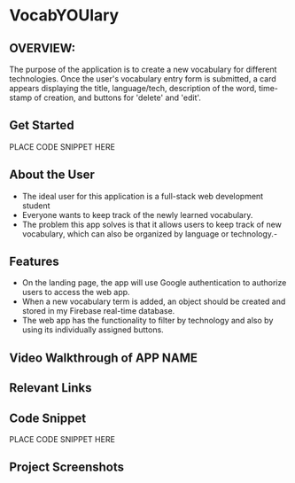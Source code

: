 # VocabYOUlary  
<!-- update the netlify badge above with your own badge that you can find at netlify under settings/general#status-badges -->
## OVERVIEW:
The purpose of the application is to create a new vocabulary for different technologies. Once the user's vocabulary entry form is submitted, a card appears displaying the title, language/tech, description of the word, time-stamp of creation, and buttons for 'delete' and 'edit'.


## Get Started <!-- OPTIONAL, but doesn't hurt -->
PLACE CODE SNIPPET HERE

## About the User <!-- This is a scaled down user persona -->
* The ideal user for this application is a full-stack web development student
* Everyone wants to keep track of the newly learned vocabulary.
* The problem this app solves is that it allows users to keep track of new vocabulary, which can also be organized by language or technology.-


## Features <!-- List your app features using bullets! Do NOT use a paragraph. No one will read that! -->
* On the landing page, the app will use Google authentication to authorize users to access the web app.
* When a new vocabulary term is added, an object should be created and stored in my Firebase real-time database.
* The web app has the functionality to filter by technology and also by using its individually assigned buttons.

## Video Walkthrough of APP NAME <!-- A loom link is sufficient -->

## Relevant Links <!-- Link to all the things that are required outside of the ones that have their own section -->


## Code Snippet <!-- OPTIONAL, but doesn't hurt -->
PLACE CODE SNIPPET HERE

## Project Screenshots <!-- These can be inside of your project. Look at the repos from class and see how the images are included in the readme -->
